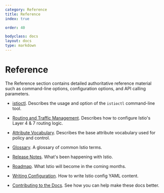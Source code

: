 ```yaml
---
category: Reference
title: Reference
index: true

order: 40

bodyclass: docs
layout: docs
type: markdown
---
```


# Reference

The Reference section contains detailed authoritative reference
material such as command-line options, configuration options,
and API calling parameters.

- [istioctl](./istioctl.html). Describes the usage and option of the `istioctl` command-line
tool.

- [Routing and Traffic Management](./routing-and-traffic-management.html). Describes how to 
configure Istio's Layer 4 & 7 routing logic.

- [Attribute Vocabulary](./attribute-vocabulary.html). Describes the base attribute
vocabulary used for policy and control.

- [Glossary](./glossary.html). A glossary of common Istio terms.

- [Release Notes](./release-notes.html). What's been happening with Istio.

- [Roadmap](./release-roadmap.html). What Istio will become in the coming months.

- [Writing Configuration](./writing-config.html). How to write Istio config YAML content.

- [Contributing to the Docs](./contribute/index.html). See how you can help make these docs better.
